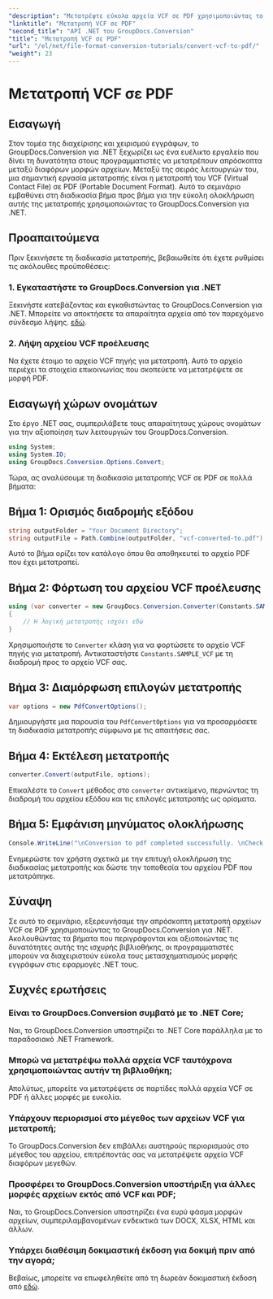```yaml
---
"description": "Μετατρέψτε εύκολα αρχεία VCF σε PDF χρησιμοποιώντας το GroupDocs.Conversion για .NET. Απλοποιήστε τις εργασίες διαχείρισης εγγράφων σας με αυτήν την εύχρηστη λύση."
"linktitle": "Μετατροπή VCF σε PDF"
"second_title": "API .NET του GroupDocs.Conversion"
"title": "Μετατροπή VCF σε PDF"
"url": "/el/net/file-format-conversion-tutorials/convert-vcf-to-pdf/"
"weight": 23
---
```


# Μετατροπή VCF σε PDF

## Εισαγωγή
Στον τομέα της διαχείρισης και χειρισμού εγγράφων, το GroupDocs.Conversion για .NET ξεχωρίζει ως ένα ευέλικτο εργαλείο που δίνει τη δυνατότητα στους προγραμματιστές να μετατρέπουν απρόσκοπτα μεταξύ διαφόρων μορφών αρχείων. Μεταξύ της σειράς λειτουργιών του, μια σημαντική εργασία μετατροπής είναι η μετατροπή του VCF (Virtual Contact File) σε PDF (Portable Document Format). Αυτό το σεμινάριο εμβαθύνει στη διαδικασία βήμα προς βήμα για την εύκολη ολοκλήρωση αυτής της μετατροπής χρησιμοποιώντας το GroupDocs.Conversion για .NET.
## Προαπαιτούμενα
Πριν ξεκινήσετε τη διαδικασία μετατροπής, βεβαιωθείτε ότι έχετε ρυθμίσει τις ακόλουθες προϋποθέσεις:
### 1. Εγκαταστήστε το GroupDocs.Conversion για .NET
Ξεκινήστε κατεβάζοντας και εγκαθιστώντας το GroupDocs.Conversion για .NET. Μπορείτε να αποκτήσετε τα απαραίτητα αρχεία από τον παρεχόμενο σύνδεσμο λήψης. [εδώ](https://releases.groupdocs.com/conversion/net/).
### 2. Λήψη αρχείου VCF προέλευσης
Να έχετε έτοιμο το αρχείο VCF πηγής για μετατροπή. Αυτό το αρχείο περιέχει τα στοιχεία επικοινωνίας που σκοπεύετε να μετατρέψετε σε μορφή PDF.

## Εισαγωγή χώρων ονομάτων
Στο έργο .NET σας, συμπεριλάβετε τους απαραίτητους χώρους ονομάτων για την αξιοποίηση των λειτουργιών του GroupDocs.Conversion.

```csharp
using System;
using System.IO;
using GroupDocs.Conversion.Options.Convert;
```

Τώρα, ας αναλύσουμε τη διαδικασία μετατροπής VCF σε PDF σε πολλά βήματα:
## Βήμα 1: Ορισμός διαδρομής εξόδου
```csharp
string outputFolder = "Your Document Directory";
string outputFile = Path.Combine(outputFolder, "vcf-converted-to.pdf");
```
Αυτό το βήμα ορίζει τον κατάλογο όπου θα αποθηκευτεί το αρχείο PDF που έχει μετατραπεί.
## Βήμα 2: Φόρτωση του αρχείου VCF προέλευσης
```csharp
using (var converter = new GroupDocs.Conversion.Converter(Constants.SAMPLE_VCF))
{
    // Η λογική μετατροπής ισχύει εδώ
}
```
Χρησιμοποιήστε το `Converter` κλάση για να φορτώσετε το αρχείο VCF πηγής για μετατροπή. Αντικαταστήστε `Constants.SAMPLE_VCF` με τη διαδρομή προς το αρχείο VCF σας.
## Βήμα 3: Διαμόρφωση επιλογών μετατροπής
```csharp
var options = new PdfConvertOptions();
```
Δημιουργήστε μια παρουσία του `PdfConvertOptions` για να προσαρμόσετε τη διαδικασία μετατροπής σύμφωνα με τις απαιτήσεις σας.
## Βήμα 4: Εκτέλεση μετατροπής
```csharp
converter.Convert(outputFile, options);
```
Επικαλέστε το `Convert` μέθοδος στο `converter` αντικείμενο, περνώντας τη διαδρομή του αρχείου εξόδου και τις επιλογές μετατροπής ως ορίσματα.
## Βήμα 5: Εμφάνιση μηνύματος ολοκλήρωσης
```csharp
Console.WriteLine("\nConversion to pdf completed successfully. \nCheck output in {0}", outputFolder);
```
Ενημερώστε τον χρήστη σχετικά με την επιτυχή ολοκλήρωση της διαδικασίας μετατροπής και δώστε την τοποθεσία του αρχείου PDF που μετατράπηκε.

## Σύναψη
Σε αυτό το σεμινάριο, εξερευνήσαμε την απρόσκοπτη μετατροπή αρχείων VCF σε PDF χρησιμοποιώντας το GroupDocs.Conversion για .NET. Ακολουθώντας τα βήματα που περιγράφονται και αξιοποιώντας τις δυνατότητες αυτής της ισχυρής βιβλιοθήκης, οι προγραμματιστές μπορούν να διαχειριστούν εύκολα τους μετασχηματισμούς μορφής εγγράφων στις εφαρμογές .NET τους.
## Συχνές ερωτήσεις
### Είναι το GroupDocs.Conversion συμβατό με το .NET Core;
Ναι, το GroupDocs.Conversion υποστηρίζει το .NET Core παράλληλα με το παραδοσιακό .NET Framework.
### Μπορώ να μετατρέψω πολλά αρχεία VCF ταυτόχρονα χρησιμοποιώντας αυτήν τη βιβλιοθήκη;
Απολύτως, μπορείτε να μετατρέψετε σε παρτίδες πολλά αρχεία VCF σε PDF ή άλλες μορφές με ευκολία.
### Υπάρχουν περιορισμοί στο μέγεθος των αρχείων VCF για μετατροπή;
Το GroupDocs.Conversion δεν επιβάλλει αυστηρούς περιορισμούς στο μέγεθος του αρχείου, επιτρέποντάς σας να μετατρέψετε αρχεία VCF διαφόρων μεγεθών.
### Προσφέρει το GroupDocs.Conversion υποστήριξη για άλλες μορφές αρχείων εκτός από VCF και PDF;
Ναι, το GroupDocs.Conversion υποστηρίζει ένα ευρύ φάσμα μορφών αρχείων, συμπεριλαμβανομένων ενδεικτικά των DOCX, XLSX, HTML και άλλων.
### Υπάρχει διαθέσιμη δοκιμαστική έκδοση για δοκιμή πριν από την αγορά;
Βεβαίως, μπορείτε να επωφεληθείτε από τη δωρεάν δοκιμαστική έκδοση από [εδώ](https://releases.groupdocs.com/).